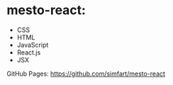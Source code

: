 # mesto-react: 

* CSS
* HTML
* JavaScript
* React.js
* JSX


GitHub Pages: https://github.com/simfart/mesto-react
